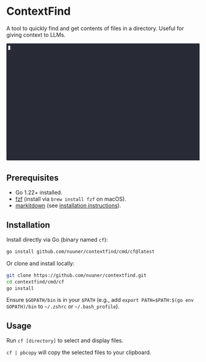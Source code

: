 # ContextFind

A tool to quickly find and get contents of files in a directory. Useful for giving context to LLMs.

![cf demo](./demonstration.gif)

## Prerequisites

- Go 1.22+ installed.
- [fzf](https://github.com/junegunn/fzf) (install via `brew install fzf` on macOS).
- [markitdown](https://github.com/microsoft/markitdown) (see [installation instructions](https://github.com/microsoft/markitdown#installation)).

## Installation

Install directly via Go (binary named `cf`):

```bash
go install github.com/nuuner/contextfind/cmd/cf@latest
```

Or clone and install locally:

```bash
git clone https://github.com/nuuner/contextfind.git
cd contextfind/cmd/cf
go install
```

Ensure `$GOPATH/bin` is in your `$PATH` (e.g., add `export PATH=$PATH:$(go env GOPATH)/bin` to `~/.zshrc` or `~/.bash_profile`).

## Usage

Run `cf [directory]` to select and display files.

`cf | pbcopy` will copy the selected files to your clipboard.
